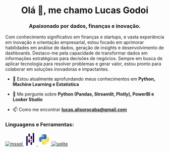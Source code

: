 <h1 align="center">Olá 👋, me chamo Lucas Godoi</h1>
<h3 align="center">Apaixonado por dados, finanças e inovação.</h3>

Com conhecimento significativo em finanças e startups, e vasta experiência em inovação e orientação empresarial, estou focado em aprimorar habilidades em análise de dados, geração de insights e desenvolvimento de dashboards. Destaco-me pela capacidade de transformar dados em informações estratégicas para decisões de negócios. Sempre em busca de aplicar tecnologia para resolver problemas e gerar valor, estou pronto para colaborar em soluções inovadoras e impactantes.


- 🌱 Estou atualmente aprofundando meus conhecimentos em **Python, Machine Learning e Estatística**

- 💬 Me pergunte sobre **Python (Pandas, Streamlit, Plotly), PowerBI e Looker Studio**

- 📫 Como me encontrar **lucas.alisorocaba@gmail.com**



<h3 align="left">Linguagens e Ferramentas:</h3>
<p align="left"> <a href="https://www.microsoft.com/en-us/sql-server" target="_blank" rel="noreferrer"> <img src="https://www.svgrepo.com/show/303229/microsoft-sql-server-logo.svg" alt="mssql" width="40" height="40"/> </a> <a href="https://pandas.pydata.org/" target="_blank" rel="noreferrer"> <img src="https://raw.githubusercontent.com/devicons/devicon/2ae2a900d2f041da66e950e4d48052658d850630/icons/pandas/pandas-original.svg" alt="pandas" width="40" height="40"/> </a> <a href="https://www.python.org" target="_blank" rel="noreferrer"> <img src="https://raw.githubusercontent.com/devicons/devicon/master/icons/python/python-original.svg" alt="python" width="40" height="40"/> </a> <a href="https://www.sqlite.org/" target="_blank" rel="noreferrer"> <img src="https://www.vectorlogo.zone/logos/sqlite/sqlite-icon.svg" alt="sqlite" width="40" height="40"/> </a> </p>
